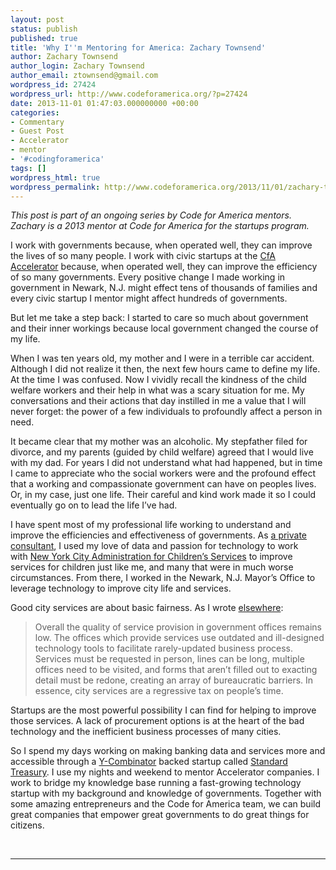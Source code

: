 ```yaml
---
layout: post
status: publish
published: true
title: 'Why I''m Mentoring for America: Zachary Townsend'
author: Zachary Townsend
author_login: Zachary Townsend
author_email: ztownsend@gmail.com
wordpress_id: 27424
wordpress_url: http://www.codeforamerica.org/?p=27424
date: 2013-11-01 01:47:03.000000000 +00:00
categories:
- Commentary
- Guest Post
- Accelerator
- mentor
- '#codingforamerica'
tags: []
wordpress_html: true
wordpress_permalink: http://www.codeforamerica.org/2013/11/01/zachary-townsend/
---
```


<p><em>This post is part of an ongoing series by Code for America mentors. Zachary is a 2013 mentor at Code for America for the startups program. </em></p>
<p>I work with governments because, when operated well, they can improve the lives of so many people. I work with civic startups at the <a href="http://www.codeforamerica.org/accelerator/">CfA Accelerator</a> because, when operated well, they can improve the efficiency of so many governments. Every positive change I made working in government in Newark, N.J. might effect tens of thousands of families and every civic startup I mentor might affect hundreds of governments.</p>
<p>But let me take a step back: I started to care so much about government and their inner workings because local government changed the course of my life.</p>
<p>When I was ten years old, my mother and I were in a terrible car accident. Although I did not realize it then, the next few hours came to define my life. At the time I was confused. Now I vividly recall the kindness of the child welfare workers and their help in what was a scary situation for me. My conversations and their actions that day instilled in me a value that I will never forget: the power of a few individuals to profoundly affect a person in need.</p>
<p>It became clear that my mother was an alcoholic. My stepfather filed for divorce, and my parents (guided by child welfare) agreed that I would live with my dad. For years I did not understand what had happened, but in time I came to appreciate who the social workers were and the profound effect that a working and compassionate government can have on peoples lives. Or, in my case, just one life. Their careful and kind work made it so I could eventually go on to lead the life I’ve had.</p>
<p>I have spent most of my professional life working to understand and improve the efficiencies and effectiveness of governments. As <a href="http://www.bennettmidland.com/">a private consultant</a>, I used my love of data and passion for technology to work with <a href="www.nyc.gov/acs">New York City Administration for Children’s Services</a> to improve services for children just like me, and many that were in much worse circumstances. From there, I worked in the Newark, N.J. Mayor’s Office to leverage technology to improve city life and services.</p>
<p>Good city services are about basic fairness. As I wrote <a href="http://www.livingcities.org/blog/?id=93">elsewhere</a>:</p>
<blockquote><p>Overall the quality of service provision in government offices remains low. The offices which provide services use outdated and ill-designed technology tools to facilitate rarely-updated business process. Services must be requested in person, lines can be long, multiple offices need to be visited, and forms that aren’t filled out to exacting detail must be redone, creating an array of bureaucratic barriers. In essence, city services are a regressive tax on people’s time.</p></blockquote>
<p>Startups are the most powerful possibility I can find for helping to improve those services. A lack of procurement options is at the heart of the bad technology and the inefficient business processes of many cities.</p>
<p>So I spend my days working on making banking data and services more and accessible through a <a href="http://ycombinator.com/">Y-Combinator</a> backed startup called <a href="http://standardtreasury.com/">Standard Treasury</a>. I use my nights and weekend to mentor Accelerator companies. I work to bridge my knowledge base running a fast-growing technology startup with my background and knowledge of governments. Together with some amazing entrepreneurs and the Code for America team, we can build great companies that empower great governments to do great things for citizens.</p>
<p> </p>
<hr/>
 